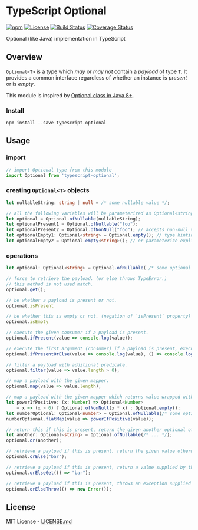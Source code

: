 # TypeScript Optional

[![npm](https://img.shields.io/npm/v/typescript-optional.svg)](https://www.npmjs.com/package/typescript-optional)
[![License](https://img.shields.io/npm/l/typescript-optional.svg)](https://www.npmjs.com/package/typescript-optional)
[![Build Status](https://travis-ci.org/bromne/typescript-optional.svg?branch=master)](https://travis-ci.org/bromne/typescript-optional)
[![Coverage Status](https://coveralls.io/repos/github/bromne/typescript-optional/badge.svg?branch=master)](https://coveralls.io/github/bromne/typescript-optional?branch=master)

Optional (like Java) implementation in TypeScript

## Overview

`Optional<T>` is a type which *may* or *may not* contain a *payload* of type `T`.
It provides a common interface regardless of whether an instance is *present* or is *empty*. 

This module is inspired by [Optional class in Java 8+](https://docs.oracle.com/javase/8/docs/api/java/util/Optional.html).

### Install

```
npm install --save typescript-optional
```

## Usage

### import

```ts
// import Optional type from this module
import Optional from 'typescript-optional';
```

### creating `Optional<T>` objects

```ts
let nullableString: string | null = /* some nullable value */;

// all the following variables will be parameterized as Optional<string>.
let optional = Optional.ofNullable(nullableString);
let optionalPresent1 = Optional.ofNullable("foo");
let optionalPresent2 = Optional.ofNonNull("foo"); // accepts non-null value (or else throws TypeError)
let optionalEmpty1: Optional<string> = Optional.empty(); // type hinting required
let optionalEmpty2 = Optional.empty<string>(); // or parameterize explicitly
```

### operations

```ts
let optional: Optional<string> = Optional.ofNullable( /* some optional value: null | string */ );

// force to retrieve the payload. (or else throws TypeError.)
// this method is not used match.
optional.get();

// be whether a payload is present or not.
optional.isPresent

// be whether this is empty or not. (negation of `isPresent` property)
optional.isEmpty

// execute the given consumer if a payload is present.
optional.ifPresent(value => console.log(value));

// execute the first argument (consumer) if a payload is present, execute the second argument (emptyAction) otherwise.
optional.ifPresentOrElse(value => console.log(value), () => console.log("empty"));

// filter a payload with additional predicate.
optional.filter(value => value.length > 0);

// map a payload with the given mapper.
optional.map(value => value.length);

// map a payload with the given mapper which returns value wrapped with Optional type.
let powerIfPositive: (x: Number) => Optional<Number>
    = x => (x > 0) ? Optional.ofNonNull(x * x) : Optional.empty();
let numberOptional: Optional<number> = Optional.ofNullable(/* some optional value: null | number */)
numberOptional.flatMap(value => powerIfPositive(value));

// return this if this is present, return the given another optional otherwise.
let another: Optional<string> = Optional.ofNullable(/* ... */);
optional.or(another);

// retrieve a payload if this is present, return the given value otherwise.
optional.orElse("bar");

// retrieve a payload if this is present, return a value supplied by the given function otherwise.
optional.orElseGet(() => "bar");

// retrieve a payload if this is present, throws an exception supplied by the given function otherwise.
optional.orElseThrow(() => new Error());
```

## License

MIT License - [LICENSE.md](LICENSE.md)
